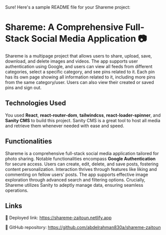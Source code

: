 Sure! Here's a sample README file for your Shareme project:

# Shareme: A Comprehensive Full-Stack Social Media Application 📷

Shareme is a multipage project that allows users to share, upload, save, download, and delete images and videos. The app supports user authentication using Google, and users can view all feeds from different categories, select a specific category, and see pins related to it. Each pin has its own page showing all information related to it, including more pins from the same category/user. Users can also view their created or saved pins and sign out.

## Technologies Used

You used **React**, **react-router-dom**, **tailwindcss**, **react-loader-spinner**, and **Sanity CMS** to build this project. Sanity CMS is a great tool to host all media and retrieve them whenever needed with ease and speed.

## Functionalities

Shareme is a comprehensive full-stack social media application tailored for photo sharing. Notable functionalities encompass **Google Authentication** for secure access. Users can create, edit, delete, and save posts, fostering content personalization. Interaction thrives through features like liking and commenting on fellow users' posts. The app supports effective image exploration through advanced search and filtering options. Crucially, Shareme utilizes Sanity to adeptly manage data, ensuring seamless operations.

## Links

🔗 Deployed link: https://shareme-zaitoun.netlify.app

🔗 GitHub repository: https://github.com/abdelrahman830a/shareme-zaitoun
